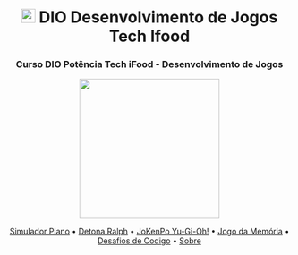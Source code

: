 <div align="center">
 <h1><img src="https://hermes.dio.me/tracks/83f8150a-6429-4c1a-9207-d5bff610f647.png" height="25" width="25"> DIO Desenvolvimento de Jogos Tech Ifood</h1>

<h3>Curso DIO Potência Tech iFood - Desenvolvimento de Jogos</h3> 

<img  src= "https://hermes.dio.me/tracks/83f8150a-6429-4c1a-9207-d5bff610f647.png" height="250" width="250" >
</div>

<p align="center">
 <a href="#objetivo">Simulador Piano</a> •
 <a href="#roadmap">Detona Ralph</a> • 
 <a href="#tecnologias">JoKenPo Yu-Gi-Oh!</a> • 
 <a href="#contribuicao">Jogo da Memória</a> • 
 <a href="#licenc-a">Desafios de Codigo</a> • 
 <a href="#autor">Sobre</a>
</p>



